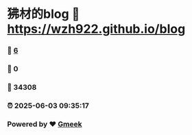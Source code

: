# 狒材的blog :link: https://wzh922.github.io/blog 
### :page_facing_up: [6](https://wzh922.github.io/blog/tag.html) 
### :speech_balloon: 0 
### :hibiscus: 34308 
### :alarm_clock: 2025-06-03 09:35:17 
### Powered by :heart: [Gmeek](https://github.com/Meekdai/Gmeek)
